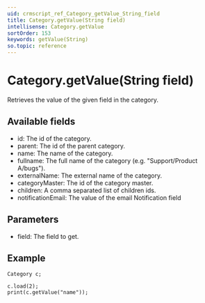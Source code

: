 ```yaml
---
uid: crmscript_ref_Category_getValue_String_field
title: Category.getValue(String field)
intellisense: Category.getValue
sortOrder: 153
keywords: getValue(String)
so.topic: reference
---
```


# Category.getValue(String field)

Retrieves the value of the given field in the category.

## Available fields

 - id: The id of the category.
 - parent: The id of the parent category.
 - name: The name of the category.
 - fullname: The full name of the category (e.g. "Support/Product A/bugs").
 - externalName: The external name of the category.
 - categoryMaster: The id of the category master.
 - children: A comma separated list of children ids.
 - notificationEmail: The value of the email Notification field

## Parameters

 - field: The field to get.

## Example

    Category c;
    
    c.load(2);
    print(c.getValue("name"));
